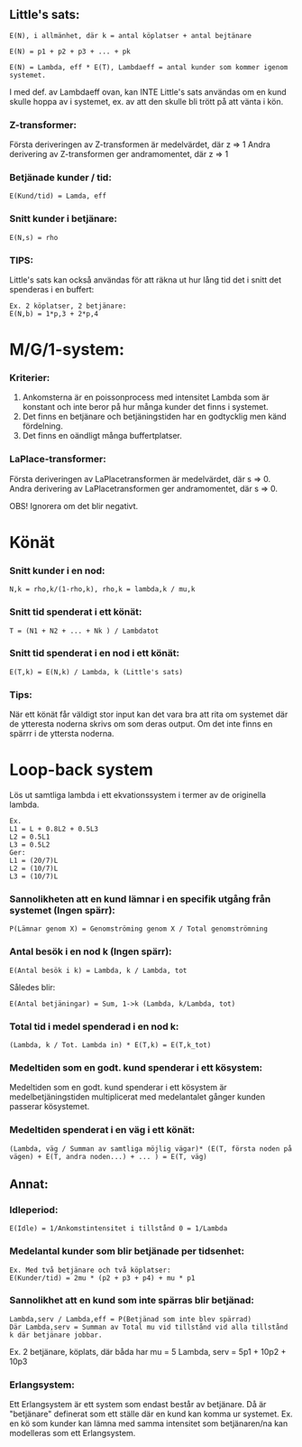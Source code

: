 ## Little's sats:
	E(N), i allmänhet, där k = antal köplatser + antal bejtänare

	E(N) = p1 + p2 + p3 + ... + pk	
	
	E(N) = Lambda, eff * E(T), Lambdaeff = antal kunder som kommer igenom systemet.

I med def. av Lambdaeff ovan, kan INTE Little's sats användas om en kund skulle hoppa av i systemet, ex. av att den skulle bli trött på att vänta i kön.

### Z-transformer:

Första deriveringen av Z-transformen är medelvärdet, där z => 1
Andra derivering av Z-transformen ger andramomentet, där z => 1

### Betjänade kunder / tid:

	E(Kund/tid) = Lamda, eff

### Snitt kunder i betjänare:

	E(N,s) = rho

### TIPS:

Little's sats kan också användas för att räkna ut hur lång tid det i snitt det spenderas i en buffert:
	
	Ex. 2 köplatser, 2 betjänare:
	E(N,b) = 1*p,3 + 2*p,4


	
# M/G/1-system:

### Kriterier:

1. Ankomsterna är en poissonprocess med intensitet Lambda som är konstant och inte beror på hur många kunder det finns i systemet. 
2. Det finns en betjänare och betjäningstiden har en godtycklig men känd fördelning.
3. Det finns en oändligt många buffertplatser.


### LaPlace-transformer:

Första deriveringen av LaPlacetransformen är medelvärdet, där s => 0.
Andra derivering av LaPlacetransformen ger andramomentet, där s => 0.

OBS! Ignorera om det blir negativt.
# Könät

### Snitt kunder i en nod:
	
	N,k = rho,k/(1-rho,k), rho,k = lambda,k / mu,k 

### Snitt tid spenderat i ett könät:

	T = (N1 + N2 + ... + Nk ) / Lambdatot

### Snitt tid spenderat i en nod i ett könät:

	E(T,k) = E(N,k) / Lambda, k (Little's sats)

### Tips:

När ett könät får väldigt stor input kan det vara bra att rita om systemet där de ytteresta noderna skrivs om som deras output. Om det inte finns en spärrr i de yttersta noderna.

# Loop-back system

Lös ut samtliga lambda i  ett ekvationssystem i termer av de originella lambda. 

	Ex.
	L1 = L + 0.8L2 + 0.5L3
	L2 = 0.5L1
	L3 = 0.5L2
	Ger:
	L1 = (20/7)L
	L2 = (10/7)L
	L3 = (10/7)L

### Sannolikheten att en kund lämnar i en specifik utgång från systemet (Ingen spärr):

	P(Lämnar genom X) = Genomströming genom X / Total genomströmning

### Antal besök i en nod k (Ingen spärr):
	
	E(Antal besök i k) = Lambda, k / Lambda, tot

Således blir:

	E(Antal betjäningar) = Sum, 1->k (Lambda, k/Lambda, tot)

### Total tid i medel spenderad i en nod k:
	
	(Lambda, k / Tot. Lambda in) * E(T,k) = E(T,k_tot)

### Medeltiden som en godt. kund spenderar i ett kösystem:
Medeltiden som en godt. kund spenderar i ett kösystem är medelbetjäningstiden multiplicerat med medelantalet gånger kunden passerar kösystemet.

### Medeltiden spenderat i en väg i ett könät:

	(Lambda, väg / Summan av samtliga möjlig vägar)* (E(T, första noden på vägen) + E(T, andra noden...) + ... ) = E(T, väg)
## Annat:
### Idleperiod:

	E(Idle) = 1/Ankomstintensitet i tillstånd 0 = 1/Lambda

### Medelantal kunder som blir betjänade per tidsenhet:
	
	Ex. Med två betjänare och två köplatser:
	E(Kunder/tid) = 2mu * (p2 + p3 + p4) + mu * p1

### Sannolikhet att en kund som inte spärras blir betjänad:

	Lambda,serv / Lambda,eff = P(Betjänad som inte blev spärrad)
	Där Lambda,serv = Summan av Total mu vid tillstånd vid alla tillstånd k där betjänare jobbar.
	
Ex. 2 betjänare, köplats, där båda har mu = 5
	Lambda, serv = 5p1 + 10p2 + 10p3

### Erlangsystem:

Ett Erlangsystem är ett system som endast består av betjänare.
Då är "betjänare" definerat som ett ställe där en kund kan komma ur systemet.
Ex. en kö som kunder kan lämna med samma intensitet som betjänaren/na kan modelleras som ett Erlangsystem.
